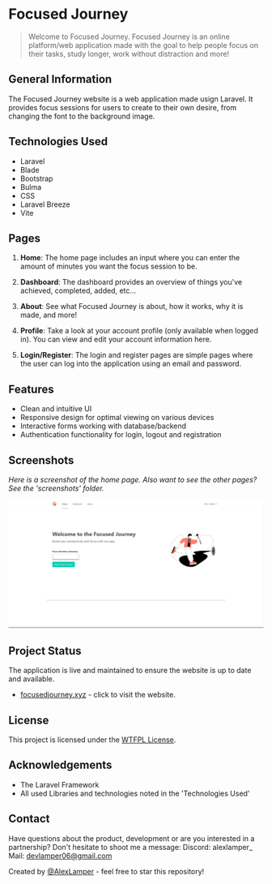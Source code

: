 # Focused Journey

> Welcome to Focused Journey. Focused Journey is an online platform/web application made with the goal to help people focus on their tasks, study longer, work without distraction and more!

## General Information
The Focused Journey website is a web application made usign Laravel. It provides focus sessions for users to create to their own desire, from changing the font to the background image.

## Technologies Used
- Laravel
- Blade
- Bootstrap
- Bulma
- CSS
- Laravel Breeze
- Vite

## Pages
1. **Home**: The home page includes an input where you can enter the amount of minutes you want the focus session to be.

2. **Dashboard**: The dashboard provides an overview of things you've achieved, completed, added, etc...

3. **About**: See what Focused Journey is about, how it works, why it is made, and more!

4. **Profile**: Take a look at your account profile (only available when logged in). You can view and edit your account information here.

5. **Login/Register**: The login and register pages are simple pages where the user can log into the application using an email and password.

## Features
- Clean and intuitive UI
- Responsive design for optimal viewing on various devices
- Interactive forms working with database/backend
- Authentication functionality for login, logout and registration

## Screenshots
*Here is a screenshot of the home page. Also want to see the other pages? See the 'screenshots' folder.*

![Home Page](./screenshots/home.png)

## Project Status
The application is live and maintained to ensure the website is up to date and available.
- [focusedjourney.xyz](https://www.focusedjourney.xyz) - click to visit the website.

## License
This project is licensed under the [WTFPL License](LICENSE).

## Acknowledgements
- The Laravel Framework
- All used Libraries and technologies noted in the 'Technologies Used' 

## Contact
Have questions about the product, development or are you interested in a partnership?
Don't hesitate to shoot me a message:
Discord: alexlamper_
Mail: devlamper06@gmail.com

Created by [@AlexLamper](https://github.com/AlexLamper) - feel free to star this repository!

